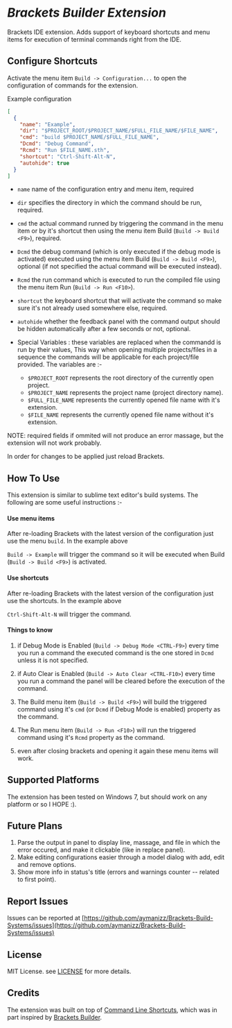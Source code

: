 # ***Brackets Builder Extension***

Brackets IDE extension. Adds support of keyboard shortcuts and menu items for execution of terminal commands right from the IDE.

## Configure Shortcuts

Activate the menu item `Build -> Configuration...` to open the configuration of commands for the extension.

Example configuration

```Json
[
  {
    "name": "Example",
    "dir": "$PROJECT_ROOT/$PROJECT_NAME/$FULL_FILE_NAME/$FILE_NAME",
    "cmd": "build $PROJECT_NAME/$FULL_FILE_NAME",
    "Dcmd": "Debug Command",
    "Rcmd": "Run $FILE_NAME.sth",
    "shortcut": "Ctrl-Shift-Alt-N",
    "autohide": true
  }
]
```

* `name` name of the configuration entry and menu item, required
* `dir` specifies the directory in which the command should be run, required.
* `cmd` the actual command runned by triggering the command in the menu item or by it's shortcut then using the menu item Build (`Build -> Build <F9>`), required.
* `Dcmd` the debug command (which is only executed if the debug mode is activated) executed using the menu item Build (`Build -> Build <F9>`), optional (if not specified the actual command will be executed instead).
* `Rcmd` the run command which is executed to run the compiled file using the menu item Run (`Build -> Run <F10>`).
* `shortcut` the keyboard shortcut that will activate the command so make sure it's not already used somewhere else, required.
* `autohide` whether the feedback panel with the command output should be hidden automatically after a few seconds or not, optional.

* Special Variables : these variables are replaced when the commandd is run by their values, This way when opening multiple projects/files in a sequence the commands will be applicable for each project/file provided. The variables are :-

  - `$PROJECT_ROOT` represents the root directory of the currently open project.
  - `$PROJECT_NAME` represents the project name (project directory name).
  - `$FULL_FILE_NAME` represents the currently opened file name with it's extension.
  - `$FILE_NAME` represents the currently opened file name without it's extension.

NOTE: required fields if ommited will not produce an error massage, but the extension will not work probably.

In order for changes to be applied just reload Brackets.

## How To Use

This extension is similar to sublime text editor's build systems. The following are some useful instructions :-

#### Use menu items

After re-loading Brackets with the latest version of the configuration just use the menu `build`. In the example above

`Build -> Example` will trigger the command so it will be executed when Build (`Build -> Build <F9>`) is activated.

#### Use shortcuts

After re-loading Brackets with the latest version of the configuration just use the shortcuts. In the example above

`Ctrl-Shift-Alt-N` will trigger the command.

#### Things to know

1. if Debug Mode is Enabled (`Build -> Debug Mode <CTRL-F9>`) every time you run a command the executed command is the one stored in `Dcmd` unless it is not specified.

2. if Auto Clear is Enabled (`Build -> Auto Clear <CTRL-F10>`) every time you run a command the panel will be cleared before the execution of the command.

3. The Build menu item (`Build -> Build <F9>`) will build the triggered command using it's `cmd` (or `Dcmd` if Debug Mode is enabled) property as the command.

4. The Run menu item (`Build -> Run <F10>`) will run the triggered command using it's `Rcmd` property as the command.

5. even after closing brackets and opening it again these menu items will work.

## Supported Platforms

The extension has been tested on Windows 7, but should work on any platform or so I HOPE :).

## Future Plans

1. Parse the output in panel to display line, massage, and file in which the error occured, and make it clickable (like in replace panel).
2. Make editing configurations easier through a model dialog with add, edit and remove options.
3. Show more info in status's title (errors and warnings counter -- related to first point).

## Report Issues

Issues can be reported at [https://github.com/aymanizz/Brackets-Build-Systems/issues](https://github.com/aymanizz/Brackets-Build-Systems/issues)

## License

MIT License. see [LICENSE](https://github.com/aymanizz/Brackets-Build-Systems/LICENSE) for more details.

## Credits

The extension was built on top of [Command Line Shortcuts](https://github.com/antivanov/Brackets-Command-Line-Shortcuts/),
which was in part inspired by [Brackets Builder](https://github.com/Vhornets/brackets-builder).
